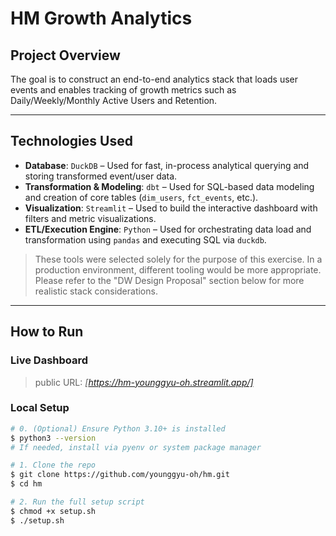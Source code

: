 # HM Growth Analytics

## Project Overview

The goal is to construct an end-to-end analytics stack that loads user events and enables tracking of growth metrics such as Daily/Weekly/Monthly Active Users and Retention.

---

## Technologies Used

* **Database**: `DuckDB` – Used for fast, in-process analytical querying and storing transformed event/user data.
* **Transformation & Modeling**: `dbt` – Used for SQL-based data modeling and creation of core tables (`dim_users`, `fct_events`, etc.).
* **Visualization**: `Streamlit` – Used to build the interactive dashboard with filters and metric visualizations.
* **ETL/Execution Engine**: `Python` – Used for orchestrating data load and transformation using `pandas` and executing SQL via `duckdb`.

> These tools were selected solely for the purpose of this exercise. In a production environment, different tooling would be more appropriate. Please refer to the "DW Design Proposal" section below for more realistic stack considerations.

---

## How to Run

### Live Dashboard

> public URL: *\[https://hm-younggyu-oh.streamlit.app/]*

### Local Setup
```bash
# 0. (Optional) Ensure Python 3.10+ is installed
$ python3 --version
# If needed, install via pyenv or system package manager

# 1. Clone the repo
$ git clone https://github.com/younggyu-oh/hm.git
$ cd hm

# 2. Run the full setup script
$ chmod +x setup.sh
$ ./setup.sh
```
